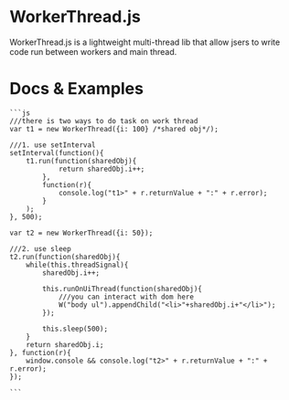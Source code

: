 # WorkerThread.js

WorkerThread.js is a lightweight multi-thread lib that allow jsers to write code run between workers and main thread.

# Docs & Examples
		
	```js
	///there is two ways to do task on work thread
	var t1 = new WorkerThread({i: 100} /*shared obj*/);

	///1. use setInterval
	setInterval(function(){
		t1.run(function(sharedObj){
				return sharedObj.i++;
			},
			function(r){
				console.log("t1>" + r.returnValue + ":" + r.error);
			}
		);
	}, 500);

	var t2 = new WorkerThread({i: 50});
	
	///2. use sleep
	t2.run(function(sharedObj){	
		while(this.threadSignal){
			sharedObj.i++;

			this.runOnUiThread(function(sharedObj){
				///you can interact with dom here
				W("body ul").appendChild("<li>"+sharedObj.i+"</li>");
			});
			
			this.sleep(500);
		}
		return sharedObj.i;
	}, function(r){
		window.console && console.log("t2>" + r.returnValue + ":" + r.error);
	});

	```
